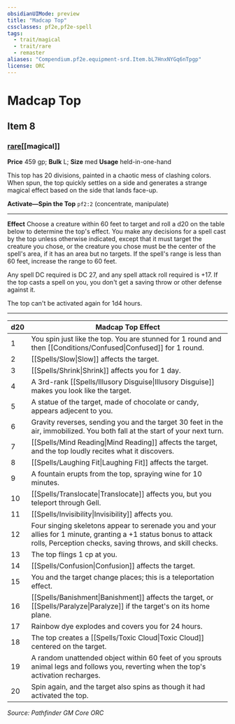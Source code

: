 ```yaml
---
obsidianUIMode: preview
title: "Madcap Top"
cssclasses: pf2e,pf2e-spell
tags:
  - trait/magical
  - trait/rare
  - remaster
aliases: "Compendium.pf2e.equipment-srd.Item.bL7HnxNYGq6nTpgp"
license: ORC
---
```

# Madcap Top
## Item 8
### [rare](rare "Rare Rarity Trait")[[magical]]


**Price** 459 gp; 
**Bulk** L; **Size** med
**Usage** held-in-one-hand

This top has 20 divisions, painted in a chaotic mess of clashing colors. When spun, the top quickly settles on a side and generates a strange magical effect based on the side that lands face-up.

**Activate—Spin the Top** `pf2:2` (concentrate, manipulate)

* * *

**Effect** Choose a creature within 60 feet to target and roll a d20 on the table below to determine the top's effect. You make any decisions for a spell cast by the top unless otherwise indicated, except that it must target the creature you chose, or the creature you chose must be the center of the spell's area, if it has an area but no targets. If the spell's range is less than 60 feet, increase the range to 60 feet.

Any spell DC required is DC 27, and any spell attack roll required is +17. If the top casts a spell on you, you don't get a saving throw or other defense against it.

The top can't be activated again for 1d4 hours.

* * *

  

| **d20** | **Madcap Top Effect** |
| --- | --- |
| 1 | You spin just like the top. You are stunned for 1 round and then [[Conditions/Confused\|Confused]] for 1 round. |
| 2 | [[Spells/Slow\|Slow]] affects the target. |
| 3 | [[Spells/Shrink\|Shrink]] affects you for 1 day. |
| 4 | A 3rd-rank [[Spells/Illusory Disguise\|Illusory Disguise]] makes you look like the target. |
| 5 | A statue of the target, made of chocolate or candy, appears adjecent to you. |
| 6 | Gravity reverses, sending you and the target 30 feet in the air, immobilized. You both fall at the start of your next turn. |
| 7 | [[Spells/Mind Reading\|Mind Reading]] affects the target, and the top loudly recites what it discovers. |
| 8 | [[Spells/Laughing Fit\|Laughing Fit]] affects the target. |
| 9 | A fountain erupts from the top, spraying wine for 10 minutes. |
| 10 | [[Spells/Translocate\|Translocate]] affects you, but you teleport through Gell. |
| 11 | [[Spells/Invisibility\|Invisibility]] affects you. |
| 12 | Four singing skeletons appear to serenade you and your allies for 1 minute, granting a +1 status bonus to attack rolls, Perception checks, saving throws, and skill checks. |
| 13 | The top flings 1 cp at you. |
| 14 | [[Spells/Confusion\|Confusion]] affects the target. |
| 15 | You and the target change places; this is a teleportation effect. |
| 16 | [[Spells/Banishment\|Banishment]] affects the target, or [[Spells/Paralyze\|Paralyze]] if the target's on its home plane. |
| 17 | Rainbow dye explodes and covers you for 24 hours. |
| 18 | The top creates a [[Spells/Toxic Cloud\|Toxic Cloud]] centered on the target. |
| 19 | A random unattended object within 60 feet of you sprouts animal legs and follows you, reverting when the top's activation recharges. |
| 20 | Spin again, and the target also spins as though it had activated the top. |

*Source: Pathfinder GM Core*
*ORC*